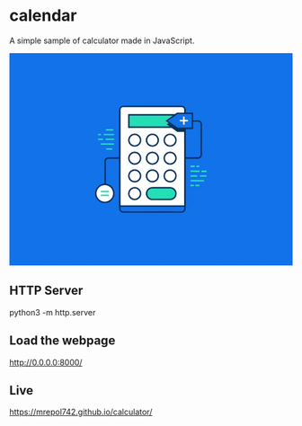 # calendar
A simple sample of calculator made in JavaScript.

<a href="https://mrepol742.github.io">
<img src="https://github.com/mrepol742/calculator/blob/master/calculator.gif?raw=true" alt="Calculator" />
  </a>

 
  ## HTTP Server
  python3 -m http.server
  
  ## Load the webpage
  http://0.0.0.0:8000/
  
  ## Live
  https://mrepol742.github.io/calculator/
